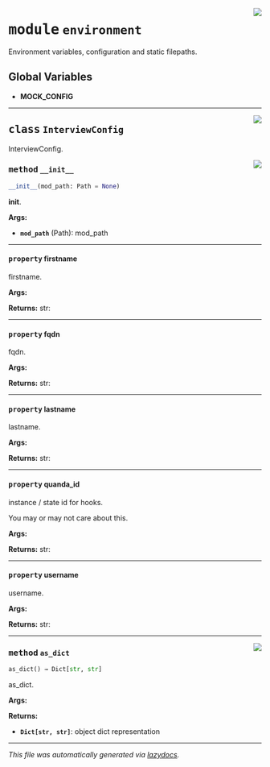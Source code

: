 <!-- markdownlint-disable -->

<a href="../src/pyquanda/environment.py#L0"><img align="right" style="float:right;" src="https://img.shields.io/badge/-source-cccccc?style=flat-square"></a>

# <kbd>module</kbd> `environment`
Environment variables, configuration and static filepaths. 

**Global Variables**
---------------
- **MOCK_CONFIG**


---

<a href="../src/pyquanda/environment.py#L40"><img align="right" style="float:right;" src="https://img.shields.io/badge/-source-cccccc?style=flat-square"></a>

## <kbd>class</kbd> `InterviewConfig`
InterviewConfig. 

<a href="../src/pyquanda/environment.py#L43"><img align="right" style="float:right;" src="https://img.shields.io/badge/-source-cccccc?style=flat-square"></a>

### <kbd>method</kbd> `__init__`

```python
__init__(mod_path: Path = None)
```

__init__. 



**Args:**
 
 - <b>`mod_path`</b> (Path):  mod_path 


---

#### <kbd>property</kbd> firstname

firstname. 



**Args:**
 



**Returns:**
  str: 

---

#### <kbd>property</kbd> fqdn

fqdn. 



**Args:**
 



**Returns:**
  str: 

---

#### <kbd>property</kbd> lastname

lastname. 



**Args:**
 



**Returns:**
  str: 

---

#### <kbd>property</kbd> quanda_id

instance / state id for hooks. 

You may or may not care about this. 



**Args:**
 



**Returns:**
  str: 

---

#### <kbd>property</kbd> username

username. 



**Args:**
 



**Returns:**
  str: 



---

<a href="../src/pyquanda/environment.py#L123"><img align="right" style="float:right;" src="https://img.shields.io/badge/-source-cccccc?style=flat-square"></a>

### <kbd>method</kbd> `as_dict`

```python
as_dict() → Dict[str, str]
```

as_dict. 



**Args:**
 



**Returns:**
 
 - <b>`Dict[str, str]`</b>:  object dict representation 




---

_This file was automatically generated via [lazydocs](https://github.com/ml-tooling/lazydocs)._
